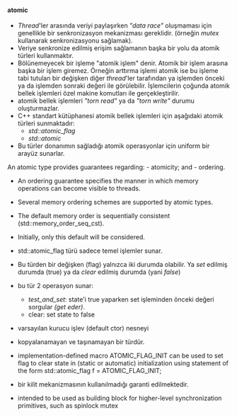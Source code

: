 #### atomic

- _Thread_'ler arasında veriyi paylaşırken _"data race"_ oluşmaması için genellikle bir senkronizasyon mekanizması gereklidir. (örneğin _mutex_ kullanarak senkronizasyonu sağlamak).
- Veriye senkronize edilmiş erişim sağlamanın başka bir yolu da atomik türleri kullanmaktır.
- Bölünemeyecek bir işleme "atomik işlem" denir. Atomik bir işlem arasına başka bir işlem giremez. Örneğin arttırma işlemi atomik ise bu işleme tabi tutulan bir değişken diğer _thread_'ler tarafından ya işlemden önceki ya da işlemden sonraki değeri ile görülebilir.
 İşlemcilerin çoğunda atomik bellek işlemleri özel makine komutları ile gerçekleştirilir.
- atomik bellek işlemleri _"torn read"_ ya da _"torn write"_ durumu oluşturmazlar.
- C++ standart kütüphanesi atomik bellek işlemleri için aşağıdaki atomik türleri sunmaktadır:
    - _std::atomic_flag_
    - _std::atomic_
- Bu türler donanımın sağladığı atomik operasyonlar için uniform bir arayüz sunarlar.

An atomic type provides guarantees regarding:
	- atomicity; and
	- ordering.
- An ordering guarantee specifies the manner in which memory operations can become visible to threads.
- Several memory ordering schemes are supported by atomic types.
- The default memory order is sequentially consistent (std::memory_order_seq_cst).
- Initially, only this default will be considered.

- std::atomic_flag türü sadece temel işlemler sunar.
- Bu türden bir değişken (flag) yalnızca iki durumda olabilir. Ya _set_ edilmiş durumda (true) ya da _clear_ edilmiş durumda (yani _false_)
- bu tür 2 operasyon sunar:
	- _test_and_set_: state'i true yaparken set işleminden önceki değeri sorgular _(get eder)_. 
	- clear: set state to false
- varsayılan kurucu işlev (default ctor) nesneyi 
- kopyalanamayan ve taşınamayan bir türdür.
- implementation-defined macro ATOMIC_FLAG_INIT can be used to set flag to clear state in (static or automatic) initialization using statement of the form 
	std::atomic_flag f = ATOMIC_FLAG_INIT; 
- bir kilit mekanizmasının kullanılmadığı garanti edilmektedir.
- intended to be used as building block for higher-level synchronization primitives, such as spinlock mutex

